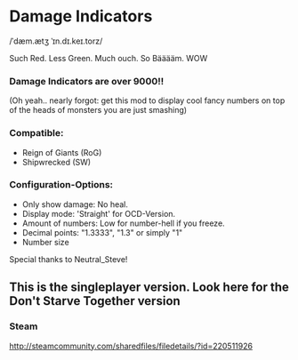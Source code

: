 # Damage Indicators
/ˈdæm.ætʒ ˈɪn.dɪ.keɪ.torz/

Such Red. Less Green. Much ouch. So Bääääm. WOW

### Damage Indicators are over 9000!!

(Oh yeah.. nearly forgot: get this mod to display cool fancy numbers on top of the heads of monsters you are just smashing)

### Compatible:
* Reign of Giants (RoG)
* Shipwrecked (SW)

### Configuration-Options:
* Only show damage: No heal.
* Display mode: 'Straight' for OCD-Version.
* Amount of numbers: Low for number-hell if you freeze.
* Decimal points: "1.3333", "1.3" or simply "1"
* Number size

Special thanks to Neutral_Steve!

## This is the singleplayer version. Look here for the Don't Starve Together version

### Steam
http://steamcommunity.com/sharedfiles/filedetails/?id=220511926
